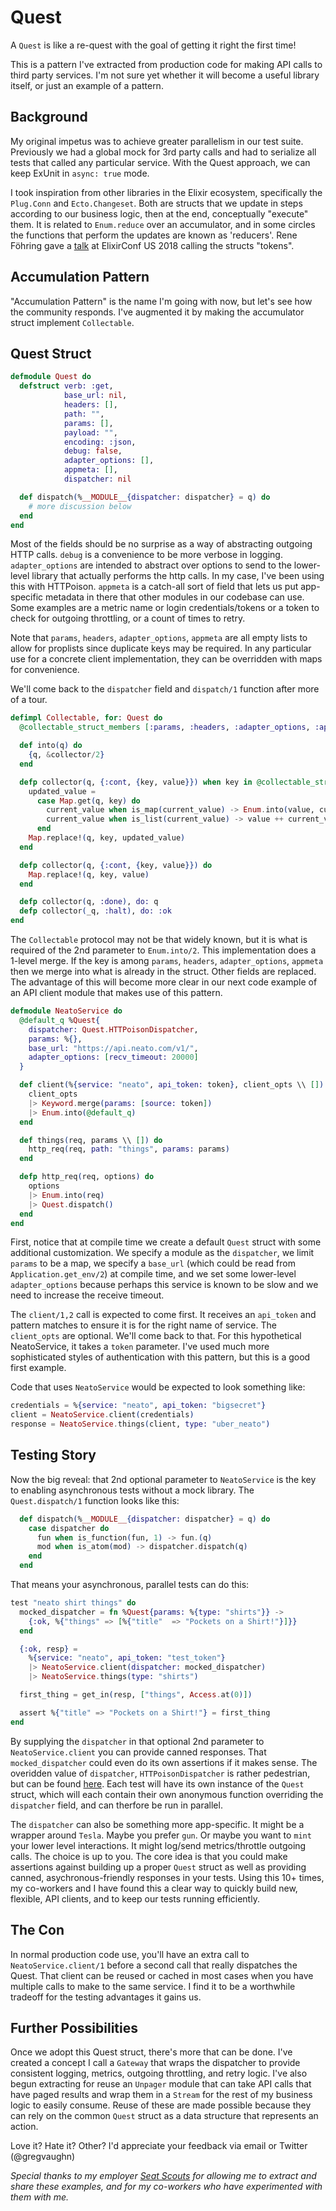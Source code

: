 # Quest

A `Quest` is like a re-quest with the goal of getting it right the first time!

This is a pattern I've extracted from production code for making API calls to third
party services. I'm not sure yet whether it will become a useful library itself, or
just an example of a pattern.

## Background

My original impetus was to achieve greater parallelism in our test suite.
Previously we had a global mock for 3rd party calls and had to serialize all
tests that called any particular service. With the Quest approach, we can keep ExUnit in
`async: true` mode.

I took inspiration from other libraries in the Elixir ecosystem, specifically the
`Plug.Conn` and `Ecto.Changeset`. Both are structs that we update in steps according
to our business logic, then at the end, conceptually "execute" them. It is related to
`Enum.reduce` over an accumulator, and in some circles the functions that perform
the updates are known as 'reducers'. Rene Föhring gave a [talk](https://www.youtube.com/watch?v=ycpNi701aCs&t=1s) at ElixirConf US 2018
calling the structs "tokens".

## Accumulation Pattern

"Accumulation Pattern" is the name I'm going with now, but let's see how the
community responds. I've augmented it by making the accumulator struct
implement `Collectable`.

## Quest Struct

```elixir
defmodule Quest do
  defstruct verb: :get,
            base_url: nil,
            headers: [],
            path: "",
            params: [],
            payload: "",
            encoding: :json,
            debug: false,
            adapter_options: [],
            appmeta: [],
            dispatcher: nil

  def dispatch(%__MODULE__{dispatcher: dispatcher} = q) do
    # more discussion below
  end
end
```

Most of the fields should be no surprise as a way of abstracting outgoing HTTP calls.
`debug` is a convenience to be more verbose in logging. `adapter_options` are intended
to abstract over options to send to the lower-level library that actually performs the
http calls. In my case, I've been using this with HTTPoison. `appmeta` is a catch-all
sort of field that lets us put app-specific metadata in there that other modules in
our codebase can use. Some examples are a metric name or login credentials/tokens or
a token to check for outgoing throttling, or a count of times to retry.

Note that `params`, `headers`, `adapter_options`, `appmeta` are all empty lists to allow for
proplists since duplicate keys may be required. In any particular use for a concrete
client implementation, they can be overridden with maps for convenience.

We'll come back to the `dispatcher` field and `dispatch/1` function after more of a
tour.

```elixir
defimpl Collectable, for: Quest do
  @collectable_struct_members [:params, :headers, :adapter_options, :appmeta]

  def into(q) do
    {q, &collector/2}
  end

  defp collector(q, {:cont, {key, value}}) when key in @collectable_struct_members do
    updated_value =
      case Map.get(q, key) do
        current_value when is_map(current_value) -> Enum.into(value, current_value)
        current_value when is_list(current_value) -> value ++ current_value
      end
    Map.replace!(q, key, updated_value)
  end

  defp collector(q, {:cont, {key, value}}) do
    Map.replace!(q, key, value)
  end

  defp collector(q, :done), do: q
  defp collector(_q, :halt), do: :ok
end
```

The `Collectable` protocol may not be that widely known, but it is what is required of
the 2nd parameter to `Enum.into/2`. This implementation does a 1-level merge. If the
key is among `params`, `headers`, `adapter_options`, `appmeta` then we merge into what
is already in the struct. Other fields are replaced. The advantage of this will become
more clear in our next code example of an API client module that makes use of this pattern.

```elixir
defmodule NeatoService do
  @default_q %Quest{
    dispatcher: Quest.HTTPoisonDispatcher,
    params: %{},
    base_url: "https://api.neato.com/v1/",
    adapter_options: [recv_timeout: 20000]
  }

  def client(%{service: "neato", api_token: token}, client_opts \\ []) do
    client_opts
    |> Keyword.merge(params: [source: token])
    |> Enum.into(@default_q)
  end

  def things(req, params \\ []) do
    http_req(req, path: "things", params: params)
  end

  defp http_req(req, options) do
    options
    |> Enum.into(req)
    |> Quest.dispatch()
  end
end
```

First, notice that at compile time we create a default `Quest` struct with some additional
customization. We specify a module as the `dispatcher`, we limit `params` to be a map, we
specify a `base_url` (which could be read from `Application.get_env/2`) at compile time,
and we set some lower-level `adapter_options` because perhaps this service is known to be
slow and we need to increase the receive timeout.

The `client/1,2` call is expected to come first. It receives an `api_token` and pattern
matches to ensure it is for the right name of service. The `client_opts` are optional. We'll
come back to that. For this hypothetical NeatoService, it takes a `token` parameter. I've
used much more sophisticated styles of authentication with this pattern, but this is a good
first example.

Code that uses `NeatoService` would be expected to look something like:

```elixir
credentials = %{service: "neato", api_token: "bigsecret"}
client = NeatoService.client(credentials)
response = NeatoService.things(client, type: "uber_neato")
```

## Testing Story

Now the big reveal: that 2nd optional parameter to `NeatoService` is the key to enabling
asynchronous tests without a mock library. The `Quest.dispatch/1` function looks like this:

```elixir
  def dispatch(%__MODULE__{dispatcher: dispatcher} = q) do
    case dispatcher do
      fun when is_function(fun, 1) -> fun.(q)
      mod when is_atom(mod) -> dispatcher.dispatch(q)
    end
  end
```

That means your asynchronous, parallel tests can do this:

```elixir
test "neato shirt things" do
  mocked_dispatcher = fn %Quest{params: %{type: "shirts"}} ->
    {:ok, %{"things" => [%{"title"  => "Pockets on a Shirt!"}]}}
  end

  {:ok, resp} =
    %{service: "neato", api_token: "test_token"}
    |> NeatoService.client(dispatcher: mocked_dispatcher)
    |> NeatoService.things(type: "shirts")

  first_thing = get_in(resp, ["things", Access.at(0)])

  assert %{"title" => "Pockets on a Shirt!"} = first_thing
end
```

By supplying the `dispatcher` in that optional 2nd parameter to
`NeatoService.client` you can provide canned responses. That
`mocked_dispatcher` could even do its own assertions if it makes sense. The
overidden value of `dispatcher`, `HTTPoisonDispatcher` is rather
pedestrian, but can be found [here](https://github.com/gvaughn/quest/blob/master/lib/quest/httpoison_dispatcher.ex). Each test will have its own instance
of the `Quest` struct, which will each contain their own anonymous function
overriding the `dispatcher` field, and can therfore be run in parallel.

The `dispatcher` can also be something more app-specific. It might be a wrapper around
`Tesla`. Maybe you prefer `gun`. Or maybe you want to `mint` your lower level interactions.
It might log/send metrics/throttle outgoing calls. The choice is up to you. The
core idea is that you could make assertions against building up a proper `Quest` struct
as well as providing canned, asychronous-friendly responses in your tests. Using this
10+ times, my co-workers and I have found this a clear way to quickly build new, flexible,
API clients, and to keep our tests running efficiently.

## The Con

In normal production code use, you'll have an extra call to `NeatoService.client/1`
before a second call that really dispatches the Quest.
That client can be reused or cached in most cases when you have multiple calls to make
to the same service. I find it to be a worthwhile tradeoff for the testing
advantages it gains us.

## Further Possibilities

Once we adopt this Quest struct, there's more that can be done. I've created a
concept I call a `Gateway` that wraps the dispatcher to provide consistent
logging, metrics, outgoing throttling, and retry logic. I've also begun extracting
for reuse an `Unpager` module that can take API calls that have paged results and
wrap them in a `Stream` for the rest of my business logic to easily consume. Reuse
of these are made possible because they can rely on the common `Quest` struct as
a data structure that represents an action.

Love it? Hate it? Other? I'd appreciate your feedback via email or Twitter (@gregvaughn)

*Special thanks to my employer [Seat Scouts](http://seatscouts.com) for allowing
me to extract and share these examples, and for my co-workers who have experimented
with them with me.*
